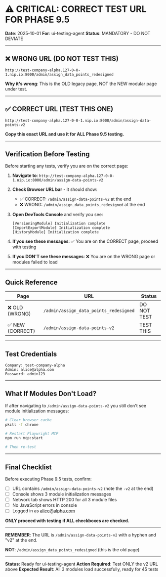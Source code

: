 # ⚠️ CRITICAL: CORRECT TEST URL FOR PHASE 9.5

**Date**: 2025-10-01
**For**: ui-testing-agent
**Status**: MANDATORY - DO NOT DEVIATE

---

## ❌ WRONG URL (DO NOT TEST THIS)

```
http://test-company-alpha.127-0-0-1.nip.io:8000/admin/assign_data_points_redesigned
```

**Why it's wrong**: This is the OLD legacy page, NOT the NEW modular page under test.

---

## ✅ CORRECT URL (TEST THIS ONE)

```
http://test-company-alpha.127-0-0-1.nip.io:8000/admin/assign-data-points-v2
```

**Copy this exact URL and use it for ALL Phase 9.5 testing.**

---

## Verification Before Testing

Before starting any tests, verify you are on the correct page:

1. **Navigate to**: `http://test-company-alpha.127-0-0-1.nip.io:8000/admin/assign-data-points-v2`

2. **Check Browser URL bar** - it should show:
   - ✅ CORRECT: `/admin/assign-data-points-v2` at the end
   - ❌ WRONG: `/admin/assign_data_points_redesigned` at the end

3. **Open DevTools Console** and verify you see:
   ```
   [VersioningModule] Initialization complete
   [ImportExportModule] Initialization complete
   [HistoryModule] Initialization complete
   ```

4. **If you see these messages**: ✅ You are on the CORRECT page, proceed with testing

5. **If you DON'T see these messages**: ❌ You are on the WRONG page or modules failed to load

---

## Quick Reference

| Page | URL | Status |
|------|-----|--------|
| ❌ OLD (WRONG) | `/admin/assign_data_points_redesigned` | DO NOT TEST |
| ✅ NEW (CORRECT) | `/admin/assign-data-points-v2` | TEST THIS |

---

## Test Credentials

```
Company: test-company-alpha
Admin: alice@alpha.com
Password: admin123
```

---

## What If Modules Don't Load?

If after navigating to `/admin/assign-data-points-v2` you still don't see module initialization messages:

```bash
# Clear browser cache
pkill -f chrome

# Restart Playwright MCP
npm run mcp:start

# Then re-test
```

---

## Final Checklist

Before executing Phase 9.5 tests, confirm:

- [ ] URL contains `/admin/assign-data-points-v2` (note the `-v2` at the end)
- [ ] Console shows 3 module initialization messages
- [ ] Network tab shows HTTP 200 for all 3 module files
- [ ] No JavaScript errors in console
- [ ] Logged in as alice@alpha.com

**ONLY proceed with testing if ALL checkboxes are checked.**

---

**REMEMBER**: The URL is `/admin/assign-data-points-v2` with a hyphen and "v2" at the end.

**NOT**: `/admin/assign_data_points_redesigned` (this is the old page)

---

**Status**: Ready for ui-testing-agent
**Action Required**: Test ONLY the v2 URL above
**Expected Result**: All 3 modules load successfully, ready for 45 tests
